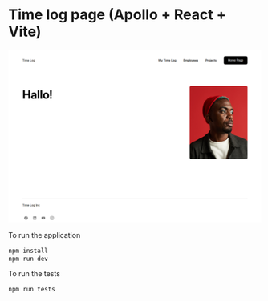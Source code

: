 # Time log page (Apollo + React + Vite)

![Application](homepage.png)

To run the application

```
npm install
npm run dev
```

To run the tests

```
npm run tests
```
